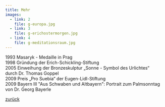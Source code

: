 ```yaml
---
title: Mehr
images:
  - link: 2
    file: g-europa.jpg
  - link: 3
    file: g-erichostermorgen.jpg
  - link: 4
    file: g-meditationsraum.jpg
---
```


1993 Masaryk - Medaille in Prag  1998 Gründung der Erich-Schickling-Stiftung  2005 Einweihung der Bronzeskulptur „Sonne - Symbol des Urlichtes“   
     durch Dr. Thomas Goppel  2009 Preis „Pro Suebia“ der Eugen-Lidl-Stiftung  2009 Bayern III "Aus Schwaben und Altbayern": Portrait zum Palmsonntag   
von Dr. Georg Bayerle  

[zurück](/erich-schickling/vita/)
 